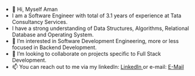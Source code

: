 - 👋 Hi, Myself Aman
- I am a Software Engineer with total of 3.1 years of experience at Tata Consultancy Services.
- I have a strong understanding of Data Structures, Algorithms, Relational Database and Operating System.
- 👀 I’m interested in Software Development Engineering, more or less focused in Backend Development.
- 💞️ I’m looking to collaborate on projects specific to Full Stack Development.
- 📫 You can reach out to me via my linkedIn: <a href = "https://www.linkedin.com/in/aman02ak/"> LinkedIn </a> or e-mail: <a href = "mailto:k.amankr.02ak@gmail.com"> E-Mail </a>

<!---
aman02ak/aman02ak is a ✨ special ✨ repository because its `README.md` (this file) appears on your GitHub profile.
You can click the Preview link to take a look at your changes.
--->
